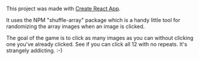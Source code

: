 This project was made with [Create React App](https://github.com/facebook/create-react-app).

It uses the NPM "shuffle-array" package which is a handy little tool for randomizing the array images when an image is clicked.

The goal of the game is to click as many images as you can without clicking one you've already clicked. See if you can click all 12 with no repeats. It's strangely addicting. :-)

